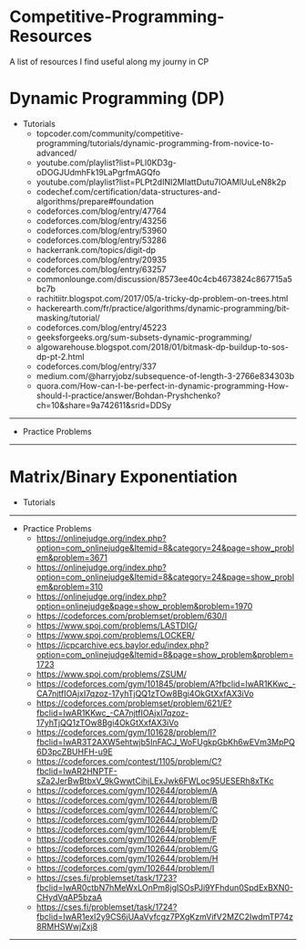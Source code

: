 # Competitive-Programming-Resources
A list of resources I find useful along my journy in CP

# Dynamic Programming (DP)
  - Tutorials
    + topcoder.com/community/competitive-programming/tutorials/dynamic-programming-from-novice-to-advanced/
    + youtube.com/playlist?list=PLl0KD3g-oDOGJUdmhFk19LaPgrfmAGQfo
    + youtube.com/playlist?list=PLPt2dINI2MIattDutu7IOAMlUuLeN8k2p
    + codechef.com/certification/data-structures-and-algorithms/prepare#foundation
    + codeforces.com/blog/entry/47764
    + codeforces.com/blog/entry/43256
    + codeforces.com/blog/entry/53960
    + codeforces.com/blog/entry/53286
    + hackerrank.com/topics/digit-dp
    + codeforces.com/blog/entry/20935
    + codeforces.com/blog/entry/63257
    + commonlounge.com/discussion/8573ee40c4cb4673824c867715a5bc7b
    + rachitiitr.blogspot.com/2017/05/a-tricky-dp-problem-on-trees.html
    + hackerearth.com/fr/practice/algorithms/dynamic-programming/bit-masking/tutorial/
    + codeforces.com/blog/entry/45223
    + geeksforgeeks.org/sum-subsets-dynamic-programming/
    + algowarehouse.blogspot.com/2018/01/bitmask-dp-buildup-to-sos-dp-pt-2.html
    + codeforces.com/blog/entry/337
    + medium.com/@harryjobz/subsequence-of-length-3-2766e834303b
    + quora.com/How-can-I-be-perfect-in-dynamic-programming-How-should-I-practice/answer/Bohdan-Pryshchenko?ch=10&share=9a742611&srid=DDSy
_______________________________________________________________________________________________________________________________________________________________________
  - Practice Problems
 
 _______________________________________________________________________________________________________________________________________________________________________
# Matrix/Binary Exponentiation
  - Tutorials
  
  
  
  
  _______________________________________________________________________________________________________________________________________________________________________
  - Practice Problems
    + https://onlinejudge.org/index.php?option=com_onlinejudge&Itemid=8&category=24&page=show_problem&problem=3671
    + https://onlinejudge.org/index.php?option=com_onlinejudge&Itemid=8&category=24&page=show_problem&problem=310
    + https://onlinejudge.org/index.php?option=onlinejudge&page=show_problem&problem=1970
    + https://codeforces.com/problemset/problem/630/I
    + https://www.spoj.com/problems/LASTDIG/
    + https://www.spoj.com/problems/LOCKER/
    + https://icpcarchive.ecs.baylor.edu/index.php?option=com_onlinejudge&Itemid=8&page=show_problem&problem=1723
    + https://www.spoj.com/problems/ZSUM/
    + https://codeforces.com/gym/101845/problem/A?fbclid=IwAR1KKwc_-CA7njtfIOAjxI7qzoz-17yhTjQQ1zTOw8Bgi4OkGtXxfAX3iVo
    + https://codeforces.com/problemset/problem/621/E?fbclid=IwAR1KKwc_-CA7njtfIOAjxI7qzoz-17yhTjQQ1zTOw8Bgi4OkGtXxfAX3iVo
    + https://codeforces.com/gym/101628/problem/I?fbclid=IwAR3T2AXW5ehtwjb5InFACJ_WoFUgkpGbKh6wEVm3MpPQ6D3pcZBUHFH-u9E
    + https://codeforces.com/contest/1105/problem/C?fbclid=IwAR2HNPTF-sZa2JerBwBtbxV_9kGwwtCihjLExJwk6FWLoc95UESERh8xTKc
    + https://codeforces.com/gym/102644/problem/A
    + https://codeforces.com/gym/102644/problem/B
    + https://codeforces.com/gym/102644/problem/C
    + https://codeforces.com/gym/102644/problem/D
    + https://codeforces.com/gym/102644/problem/E
    + https://codeforces.com/gym/102644/problem/F
    + https://codeforces.com/gym/102644/problem/G
    + https://codeforces.com/gym/102644/problem/H
    + https://codeforces.com/gym/102644/problem/I
    + https://cses.fi/problemset/task/1723?fbclid=IwAR0ctbN7hMeWxLOnPm8jgISOsPJi9YFhdun0SpdExBXN0-CHydVqAP5bzaA
    + https://cses.fi/problemset/task/1724?fbclid=IwAR1exI2y9CS6jUAaVyfcgz7PXgKzmVifV2MZC2IwdmTP74z8RMHSWwjZxj8
_______________________________________________________________________________________________________________________________________________________________________
